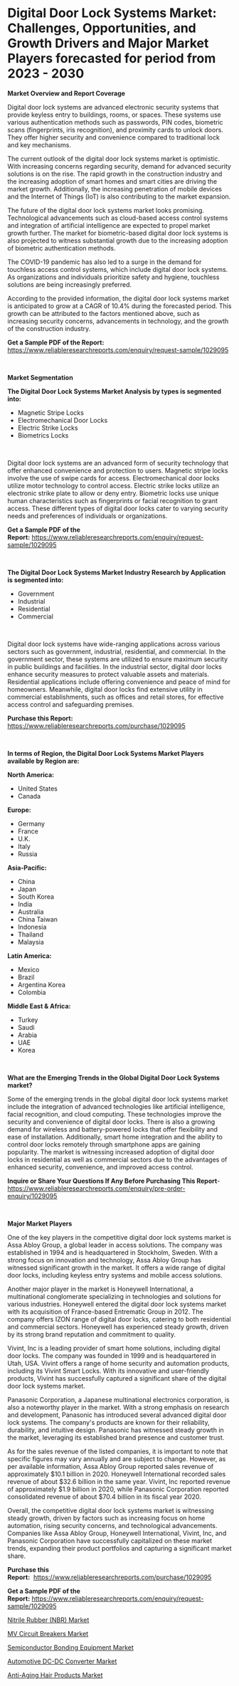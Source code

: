 <p><h1>Digital Door Lock Systems Market: Challenges, Opportunities, and Growth Drivers and Major Market Players forecasted for period from 2023 - 2030</h1></p><p><strong>Market Overview and Report Coverage</strong></p>
<p><p>Digital door lock systems are advanced electronic security systems that provide keyless entry to buildings, rooms, or spaces. These systems use various authentication methods such as passwords, PIN codes, biometric scans (fingerprints, iris recognition), and proximity cards to unlock doors. They offer higher security and convenience compared to traditional lock and key mechanisms.</p><p>The current outlook of the digital door lock systems market is optimistic. With increasing concerns regarding security, demand for advanced security solutions is on the rise. The rapid growth in the construction industry and the increasing adoption of smart homes and smart cities are driving the market growth. Additionally, the increasing penetration of mobile devices and the Internet of Things (IoT) is also contributing to the market expansion.</p><p>The future of the digital door lock systems market looks promising. Technological advancements such as cloud-based access control systems and integration of artificial intelligence are expected to propel market growth further. The market for biometric-based digital door lock systems is also projected to witness substantial growth due to the increasing adoption of biometric authentication methods.</p><p>The COVID-19 pandemic has also led to a surge in the demand for touchless access control systems, which include digital door lock systems. As organizations and individuals prioritize safety and hygiene, touchless solutions are being increasingly preferred.</p><p>According to the provided information, the digital door lock systems market is anticipated to grow at a CAGR of 10.4% during the forecasted period. This growth can be attributed to the factors mentioned above, such as increasing security concerns, advancements in technology, and the growth of the construction industry.</p></p>
<p><strong>Get a Sample PDF of the Report:</strong> <a href="https://www.reliableresearchreports.com/enquiry/request-sample/1029095">https://www.reliableresearchreports.com/enquiry/request-sample/1029095</a></p>
<p>&nbsp;</p>
<p><strong>Market Segmentation</strong></p>
<p><strong>The Digital Door Lock Systems Market Analysis by types is segmented into:</strong></p>
<p><ul><li>Magnetic Stripe Locks</li><li>Electromechanical Door Locks</li><li>Electric Strike Locks</li><li>Biometrics Locks</li></ul></p>
<p>&nbsp;</p>
<p><p>Digital door lock systems are an advanced form of security technology that offer enhanced convenience and protection to users. Magnetic stripe locks involve the use of swipe cards for access. Electromechanical door locks utilize motor technology to control access. Electric strike locks utilize an electronic strike plate to allow or deny entry. Biometric locks use unique human characteristics such as fingerprints or facial recognition to grant access. These different types of digital door locks cater to varying security needs and preferences of individuals or organizations.</p></p>
<p><strong>Get a Sample PDF of the Report:</strong>&nbsp;<a href="https://www.reliableresearchreports.com/enquiry/request-sample/1029095">https://www.reliableresearchreports.com/enquiry/request-sample/1029095</a></p>
<p>&nbsp;</p>
<p><strong>The Digital Door Lock Systems Market Industry Research by Application is segmented into:</strong></p>
<p><ul><li>Government</li><li>Industrial</li><li>Residential</li><li>Commercial</li></ul></p>
<p>&nbsp;</p>
<p><p>Digital door lock systems have wide-ranging applications across various sectors such as government, industrial, residential, and commercial. In the government sector, these systems are utilized to ensure maximum security in public buildings and facilities. In the industrial sector, digital door locks enhance security measures to protect valuable assets and materials. Residential applications include offering convenience and peace of mind for homeowners. Meanwhile, digital door locks find extensive utility in commercial establishments, such as offices and retail stores, for effective access control and safeguarding premises.</p></p>
<p><strong>Purchase this Report:</strong>&nbsp; <a href="https://www.reliableresearchreports.com/purchase/1029095">https://www.reliableresearchreports.com/purchase/1029095</a></p>
<p>&nbsp;</p>
<p><strong>In terms of Region, the Digital Door Lock Systems Market Players available by Region are:</strong></p>
<p>
    <p> <strong> North America: </strong>
        <ul>
            <li>United States</li>
            <li>Canada</li>
        </ul>
        </p> 
    <p> <strong> Europe: </strong>
        <ul>
            <li>Germany</li>
            <li>France</li>
            <li>U.K.</li>
            <li>Italy</li>
            <li>Russia</li>
        </ul>
        </p> 
    <p> <strong> Asia-Pacific: </strong>
        <ul>
            <li>China</li>
            <li>Japan</li>
            <li>South Korea</li>
            <li>India</li>
            <li>Australia</li>
            <li>China Taiwan</li>
            <li>Indonesia</li>
            <li>Thailand</li>
            <li>Malaysia</li>
        </ul>
        </p> 
    <p> <strong> Latin America: </strong>
        <ul>
            <li>Mexico</li>
            <li>Brazil</li>
            <li>Argentina Korea</li>
            <li>Colombia</li>
        </ul>
        </p> 
    <p> <strong> Middle East & Africa: </strong>
        <ul>
            <li>Turkey</li>
            <li>Saudi</li>
            <li>Arabia</li>
            <li>UAE</li>
            <li>Korea</li>
        </ul>
    </p>
    </p>
<p>&nbsp;</p>
<p><strong>What are the Emerging Trends in the Global Digital Door Lock Systems market?</strong></p>
<p><p>Some of the emerging trends in the global digital door lock systems market include the integration of advanced technologies like artificial intelligence, facial recognition, and cloud computing. These technologies improve the security and convenience of digital door locks. There is also a growing demand for wireless and battery-powered locks that offer flexibility and ease of installation. Additionally, smart home integration and the ability to control door locks remotely through smartphone apps are gaining popularity. The market is witnessing increased adoption of digital door locks in residential as well as commercial sectors due to the advantages of enhanced security, convenience, and improved access control.</p></p>
<p><strong>Inquire or Share Your Questions If Any Before Purchasing This Report</strong>- <a href="https://www.reliableresearchreports.com/enquiry/pre-order-enquiry/1029095">https://www.reliableresearchreports.com/enquiry/pre-order-enquiry/1029095</a></p>
<p>&nbsp;</p>
<p><strong>Major Market Players</strong></p>
<p><p>One of the key players in the competitive digital door lock systems market is Assa Abloy Group, a global leader in access solutions. The company was established in 1994 and is headquartered in Stockholm, Sweden. With a strong focus on innovation and technology, Assa Abloy Group has witnessed significant growth in the market. It offers a wide range of digital door locks, including keyless entry systems and mobile access solutions.</p><p>Another major player in the market is Honeywell International, a multinational conglomerate specializing in technologies and solutions for various industries. Honeywell entered the digital door lock systems market with its acquisition of France-based Entrematic Group in 2012. The company offers IZON range of digital door locks, catering to both residential and commercial sectors. Honeywell has experienced steady growth, driven by its strong brand reputation and commitment to quality.</p><p>Vivint, Inc is a leading provider of smart home solutions, including digital door locks. The company was founded in 1999 and is headquartered in Utah, USA. Vivint offers a range of home security and automation products, including its Vivint Smart Locks. With its innovative and user-friendly products, Vivint has successfully captured a significant share of the digital door lock systems market.</p><p>Panasonic Corporation, a Japanese multinational electronics corporation, is also a noteworthy player in the market. With a strong emphasis on research and development, Panasonic has introduced several advanced digital door lock systems. The company's products are known for their reliability, durability, and intuitive design. Panasonic has witnessed steady growth in the market, leveraging its established brand presence and customer trust.</p><p>As for the sales revenue of the listed companies, it is important to note that specific figures may vary annually and are subject to change. However, as per available information, Assa Abloy Group reported sales revenue of approximately $10.1 billion in 2020. Honeywell International recorded sales revenue of about $32.6 billion in the same year. Vivint, Inc reported revenue of approximately $1.9 billion in 2020, while Panasonic Corporation reported consolidated revenue of about $70.4 billion in its fiscal year 2020.</p><p>Overall, the competitive digital door lock systems market is witnessing steady growth, driven by factors such as increasing focus on home automation, rising security concerns, and technological advancements. Companies like Assa Abloy Group, Honeywell International, Vivint, Inc, and Panasonic Corporation have successfully capitalized on these market trends, expanding their product portfolios and capturing a significant market share.</p></p>
<p><strong>Purchase this Report:</strong>&nbsp;&nbsp;<a href="https://www.reliableresearchreports.com/purchase/1029095">https://www.reliableresearchreports.com/purchase/1029095</a></p>
<p></p>
<p><strong>Get a Sample PDF of the Report:</strong>&nbsp;<a href="https://www.reliableresearchreports.com/enquiry/request-sample/1029095">https://www.reliableresearchreports.com/enquiry/request-sample/1029095</a></p>
<p><p><a href="https://github.com/NorbertYates/Market-Research-Report-List-1/blob/main/nitrile-rubber-nbr-market.md">Nitrile Rubber (NBR) Market</a></p><p><a href="https://www.reportprime.com/mv-circuit-breakers-r2653">MV Circuit Breakers Market</a></p><p><a href="https://www.reportprime.com/semiconductor-bonding-equipment-r2652">Semiconductor Bonding Equipment Market</a></p><p><a href="https://issuu.com/reportprime-2/docs/automotive-dc-dc-converter-market-size-2030.pptx?fr=xKAE9_zU1NQ">Automotive DC-DC Converter Market</a></p><p><a href="https://issuu.com/reportprime-2/docs/anti-aging-hair-products-market-size-2030.pptx?fr=xKAE9_zU1NQ">Anti-Aging Hair Products Market</a></p></p>